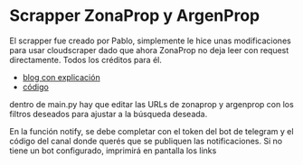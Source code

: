 # Scrapper ZonaProp y ArgenProp

El scrapper fue creado por Pablo, simplemente le hice unas modificaciones para usar cloudscraper dado que ahora ZonaProp no deja leer con request directamente.
Todos los créditos para él.

* [blog con explicación](https://dev.to/fernandezpablo/scrappeando-propiedades-con-python-4cp8)
* [código](https://gist.github.com/fernandezpablo85/7ecea67eda79ae474895a07840fb56b6)

dentro de main.py hay que editar las URLs de zonaprop y argenprop con los filtros deseados para ajustar a la búsqueda deseada.

En la función notify, se debe completar con el token del bot de telegram y el código del canal donde querés que se publiquen las notificaciones.
Si no tiene un bot configurado, imprimirá en pantalla los links